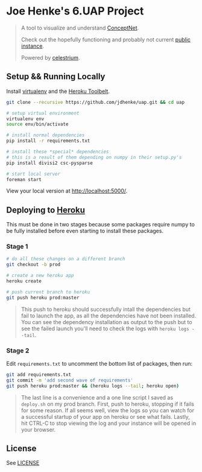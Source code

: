 Joe Henke's 6.UAP Project
=========================

> A tool to visualize and understand [ConceptNet](http://conceptnet5.media.mit.edu/).
>
> Check out the hopefully functioning and probably not current [public instance](http://conceptnet.herokuapp.com/).
>
> Powered by [celestrium](https://github.com/jdhenke/celestrium).
>
>

## Setup && Running Locally

Install [virtualenv](https://pypi.python.org/pypi/virtualenv) and the [Heroku Toolbelt](https://toolbelt.heroku.com/).

```bash
git clone --recursive https://github.com/jdhenke/uap.git && cd uap

# setup virtual environment
virtualenv env
source env/bin/activate

# install normal dependencies
pip install -r requirements.txt

# install these *special* dependencies
# this is a result of them depending on numpy in their setup.py's
pip install divisi2 csc-pysparse

# start local server
foreman start
```

View your local version at [http://localhost:5000/](http://localhost:5000/).

## Deploying to [Heroku](https://www.heroku.com/)

This must be done in two stages because some packages require numpy to be fully installed before even starting to install these packages.

### Stage 1

```bash
# do all these changes on a different branch
git checkout -b prod

# create a new heroku app
heroku create

# push current branch to heroku
git push heroku prod:master
```

> This push to heroku should successfully intall the dependencies but fail to launch the app, as all the dependencies have not been installed.
> You can see the dependency installation as output to the push but to see the failed launch you'll need to check the logs with `heroku logs --tail`.

### Stage 2

Edit `requirements.txt` to uncomment the bottom list of packages, then run:

```bash
git add requirements.txt
git commit -m 'add second wave of requirements'
git push heroku prod:master && (heroku logs --tail; heroku open)
```

> The last line is a convenience and a one line script I saved as `deploy.sh` on my prod branch.
> First, push to heroku, stopping if it fails for some reason.
> If all seems well, view the logs so you can watch for a successful startup of your app on heroku or see what fails.
> Lastly, hit CTRL-C to stop viewing the log and your instance will be opened in your browser.

## License

See [LICENSE](./LICENSE)
